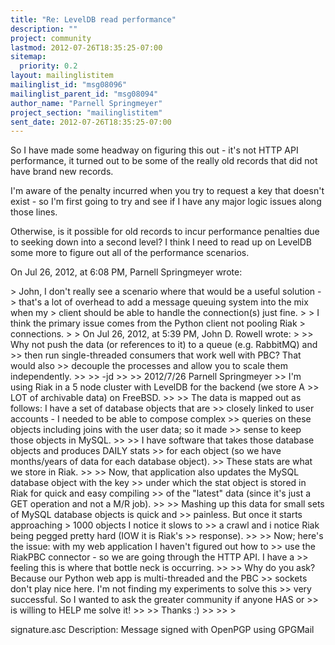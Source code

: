 ```yaml
---
title: "Re: LevelDB read performance"
description: ""
project: community
lastmod: 2012-07-26T18:35:25-07:00
sitemap:
  priority: 0.2
layout: mailinglistitem
mailinglist_id: "msg08096"
mailinglist_parent_id: "msg08094"
author_name: "Parnell Springmeyer"
project_section: "mailinglistitem"
sent_date: 2012-07-26T18:35:25-07:00
---
```



So I have made some headway on figuring this out - it's not HTTP API 
performance, it turned out to be some of the really old records that did not 
have brand new records.

I'm aware of the penalty incurred when you try to request a key that doesn't 
exist - so I'm first going to try and see if I have any major logic issues 
along those lines.

Otherwise, is it possible for old records to incur performance penalties due to 
seeking down into a second level? I think I need to read up on LevelDB some 
more to figure out all of the performance scenarios.

On Jul 26, 2012, at 6:08 PM, Parnell Springmeyer wrote:

&gt; John, I don't really see a scenario where that would be a useful solution - 
&gt; that's a lot of overhead to add a message queuing system into the mix when my 
&gt; client should be able to handle the connection(s) just fine.
&gt; 
&gt; I think the primary issue comes from the Python client not pooling Riak 
&gt; connections.
&gt; 
&gt; On Jul 26, 2012, at 5:39 PM, John D. Rowell wrote:
&gt; 
&gt;&gt; Why not push the data (or references to it) to a queue (e.g. RabbitMQ) and 
&gt;&gt; then run single-threaded consumers that work well with PBC? That would also 
&gt;&gt; decouple the processes and allow you to scale them independently.
&gt;&gt; 
&gt;&gt; -jd
&gt;&gt; 
&gt;&gt; 2012/7/26 Parnell Springmeyer 
&gt;&gt; I'm using Riak in a 5 node cluster with LevelDB for the backend (we store A 
&gt;&gt; LOT of archivable data) on FreeBSD.
&gt;&gt; 
&gt;&gt; The data is mapped out as follows: I have a set of database objects that are 
&gt;&gt; closely linked to user accounts - I needed to be able to compose complex 
&gt;&gt; queries on these objects including joins with the user data; so it made 
&gt;&gt; sense to keep those objects in MySQL.
&gt;&gt; 
&gt;&gt; I have software that takes those database objects and produces DAILY stats 
&gt;&gt; for each object (so we have months/years of data for each database object). 
&gt;&gt; These stats are what we store in Riak.
&gt;&gt; 
&gt;&gt; Now, that application also updates the MySQL database object with the key 
&gt;&gt; under which the stat object is stored in Riak for quick and easy compiling 
&gt;&gt; of the "latest" data (since it's just a GET operation and not a M/R job).
&gt;&gt; 
&gt;&gt; Mashing up this data for small sets of MySQL database objects is quick and 
&gt;&gt; painless. But once it starts approaching &gt; 1000 objects I notice it slows to 
&gt;&gt; a crawl and i notice Riak being pegged pretty hard (IOW it is Riak's 
&gt;&gt; response).
&gt;&gt; 
&gt;&gt; Now; here's the issue: with my web application I haven't figured out how to 
&gt;&gt; use the RiakPBC connector - so we are going through the HTTP API. I have a 
&gt;&gt; feeling this is where that bottle neck is occurring.
&gt;&gt; 
&gt;&gt; Why do you ask? Because our Python web app is multi-threaded and the PBC 
&gt;&gt; sockets don't play nice here. I'm not finding my experiments to solve this 
&gt;&gt; very successful. So I wanted to ask the greater community if anyone HAS or 
&gt;&gt; is willing to HELP me solve it!
&gt;&gt; 
&gt;&gt; Thanks :)
&gt;&gt; 
&gt;&gt; 
&gt; 

signature.asc
Description: Message signed with OpenPGP using GPGMail
